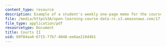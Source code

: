 ```yaml
---
content_type: resource
description: Example of a student's weekly one-page memo for the course.
file: /media/https%3A/open-learning-course-data-rc.s3.amazonaws.com/17-202-graduate-seminar-in-american-politics-ii-spring-2010/60f84aa6671577b74048ee6ae218d4b1_MIT17_202S10_Courts_II.pdf
file_type: application/pdf
resourcetype: Document
title: Courts II
uid: 60f84aa6-6715-77b7-4048-ee6ae218d4b1
---
```

